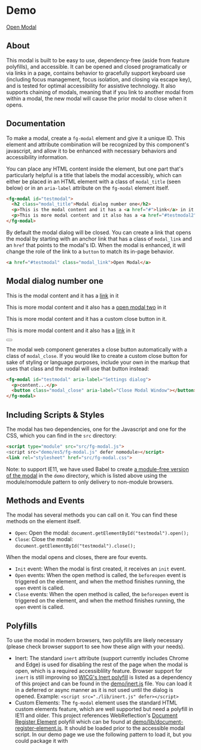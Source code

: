 ---
---

<script>this.customElements||document.write('<script src="./lib/document-register-element.js" defer><\x2fscript>');</script>
<script src="../src/fg-modal.js" type="module"></script>
<script src="./es5/fg-modal.js" defer nomodule></script>
<script src="./lib/inert.js" defer></script>
<link rel="stylesheet" href="../src/fg-modal.css">


# Demo

<a href="#testmodal" class="modal_link">Open Modal</a>

## About

This modal is built to be easy to use, dependency-free (aside from feature polyfills), and accessible. It can be opened and closed programatically or via links in a page, contains behavior to gracefully support keyboard use (including focus management, focus isolation, and closing via escape key), and is tested for optimal accessibility for assistive technology. It also supports chaining of modals, meaning that if you link to another modal from within a modal, the new modal will cause the prior modal to close when it opens. 



## Documentation

To make a modal, create a `fg-modal` element and give it a unique ID. This element and attribute combination will be recognized by this component's javascript, and allow it to be enhanced with necessary behaviors and accessibility information.

You can place any HTML content inside the element, but one part that's particularly helpful is a title that labels the modal accessibly, which can either be placed in an HTML element with a class of `modal_title` (seen below) or in an `aria-label` attribute on the `fg-modal` element itself. 


```html
<fg-modal id="testmodal">
  <h2 class="modal_title">Modal dialog number one</h2>
  <p>This is the modal content and it has a <a href="#">link</a> in it </p>
  <p>This is more modal content and it also has a <a href="#testmodal2" class="modal_link">open modal two</a> in it </p>
</fg-modal>
```

By default the modal dialog will be closed. You can create a link that opens the modal by starting with an anchor link that has a class of `modal_link` and an `href` that points to the modal's ID. When the modal is enhanced, it will change the role of the link to a `button` to match its in-page behavior. 

```html
<a href="#testmodal" class="modal_link">Open Modal</a>
```


<fg-modal id="testmodal">
  <h2 class="modal_title">Modal dialog number one</h2>
  <p>This is the modal content and it has a <a href="#">link</a> in it </p>
  <p>This is more modal content and it also has a <a href="#testmodal2" class="modal_link">open modal two</a> in it </p>
</fg-modal>


<fg-modal id="testmodal2" aria-label="Modal dialog number two">
  <p>This is more modal content and it has a custom close button in it. </p>
  <p>This is more modal content and it also has a <a href="#">link</a> in it </p>
  <button class="modal_close" aria-label="Close Modal Window"></button>
</fg-modal>

The modal web component generates a close button automatically with a class of `modal_close`. If you would like to create a custom close button for sake of styling or language purposes, include your own in the markup that uses that class and the modal will use that button instead:

```html
<fg-modal id="testmodal" aria-label="Settings dialog">
  <p>content...</p>
  <button class="modal_close" aria-label="Close Modal Window"></button>
</fg-modal>
```

## Including Scripts &amp; Styles

The modal has two dependencies, one for the Javascript and one for the CSS, which you can find in the `src` directory:

```html
<script type="module" src="src/fg-modal.js">
<script src="demo/es5/fg-modal.js" defer nomodule></script>
<link rel="stylesheet" href="src/fg-modal.css">
```

Note: to support IE11, we have used Babel to create [a module-free version of the modal](demo/es5/fg-modal.js) in the `demo` directory, which is listed above using the module/nomodule pattern to only delivery to non-module browsers. 


## Methods and Events

The modal has several methods you can call on it. You can find these methods on the element itself. 

- `Open`: Open the modal: `document.getElementById("testmodal").open();`
- `Close`: Close the modal: `document.getElementById("testmodal").close();`

When the modal opens and closes, there are four events. 
- `Init` event: When the modal is first created, it receives an `init` event. 
- `Open` events: When the open method is called, the `beforeopen` event is triggered on the element, and when the method finishes running, the `open` event is called. 
- `Close` events: When the open method is called, the `beforeopen` event is triggered on the element, and when the method finishes running, the `open` event is called. 

## Polyfills

To use the modal in modern browsers, two polyfills are likely necessary (please check browser support to see how these align with your needs). 

- Inert: The standard `inert` attribute (support currently includes Chrome and Edge) is used for disabling the rest of the page when the modal is open, which is a required accessiblility feature. Browser support for `inert` is still improving so [WICG's Inert polyfill](https://github.com/WICG/inert) is listed as a dependency of this project and can be found in the [demo/inert.js](demo/inert.js) file. You can load it in a deferred or async manner as it is not used until the dialog is opened. Example: `<script src="./lib/inert.js" defer></script>`
- Custom Elements: The `fg-modal` element uses the standard HTML custom elements feature, which are well supported but need a polyfill in IE11 and older. This project references WebReflection's [Document Register Element](https://github.com/WebReflection/document-register-element) polyfill which can be found at [demo/lib/document-register-element.js](demo/lib/document-register-element.js). It should be loaded prior to the accessible modal script. In our demo page we use the following pattern to load it, but you could package it with <script>this.customElements||document.write('<script src=".demo/lib/document-register-element.js"><\x2fscript>');</script>
```

